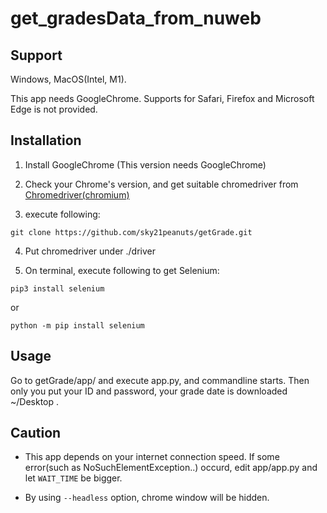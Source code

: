 # get_gradesData_from_nuweb

## Support
Windows, MacOS(Intel, M1).

This app needs GoogleChrome. Supports for Safari, Firefox and Microsoft Edge is not provided.

## Installation
1. Install GoogleChrome (This version needs GoogleChrome)

2. Check your Chrome's version, and get suitable chromedriver from [Chromedriver(chromium)](https://chromedriver.chromium.org/downloads)

3. execute following:
```
git clone https://github.com/sky21peanuts/getGrade.git
```

4. Put chromedriver under ./driver

5. On terminal, execute following to get Selenium:
 ```
 pip3 install selenium
 ```
 or
 ```
 python -m pip install selenium
 ```

## Usage
Go to getGrade/app/ and execute app.py, and  commandline starts. Then only you put your ID and password, your grade date is downloaded ~/Desktop .

## Caution
- This app depends on your internet connection speed. If some error(such as NoSuchElementException..) occurd, edit app/app.py and let `WAIT_TIME` be bigger.

- By using `--headless` option, chrome window will be hidden.
